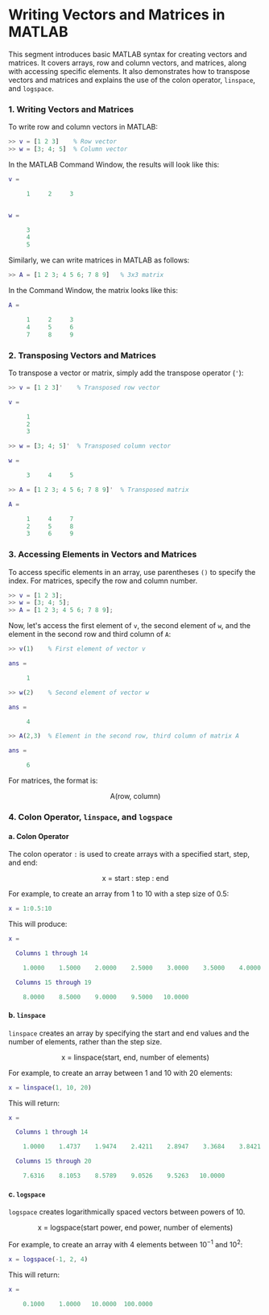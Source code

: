 <script src="https://polyfill.io/v3/polyfill.min.js?features=es6"></script>
<script id="MathJax-script" async src="https://cdn.jsdelivr.net/npm/mathjax@3/es5/tex-mml-chtml.js"></script>

# **Writing Vectors and Matrices in MATLAB**

This segment introduces basic MATLAB syntax for creating vectors and matrices. It covers arrays, row and column vectors, and matrices, along with accessing specific elements. It also demonstrates how to transpose vectors and matrices and explains the use of the colon operator, `linspace`, and `logspace`.

### **1. Writing Vectors and Matrices**

To write row and column vectors in MATLAB:

```matlab
>> v = [1 2 3]    % Row vector
>> w = [3; 4; 5]  % Column vector
```

In the MATLAB Command Window, the results will look like this:

```matlab
v =

     1     2     3


w =

     3
     4
     5
```

Similarly, we can write matrices in MATLAB as follows:

```matlab
>> A = [1 2 3; 4 5 6; 7 8 9]   % 3x3 matrix
```

In the Command Window, the matrix looks like this:

```matlab
A =

     1     2     3
     4     5     6
     7     8     9
```

### **2. Transposing Vectors and Matrices**

To transpose a vector or matrix, simply add the transpose operator (`'`):

```matlab
>> v = [1 2 3]'    % Transposed row vector

v =

     1
     2
     3

>> w = [3; 4; 5]'  % Transposed column vector

w =

     3     4     5

>> A = [1 2 3; 4 5 6; 7 8 9]'  % Transposed matrix

A =

     1     4     7
     2     5     8
     3     6     9
```

### **3. Accessing Elements in Vectors and Matrices**

To access specific elements in an array, use parentheses `()` to specify the index. For matrices, specify the row and column number.

```matlab
>> v = [1 2 3];
>> w = [3; 4; 5];
>> A = [1 2 3; 4 5 6; 7 8 9];
```

Now, let's access the first element of `v`, the second element of `w`, and the element in the second row and third column of `A`:

```matlab
>> v(1)    % First element of vector v

ans =

     1

>> w(2)    % Second element of vector w

ans =

     4

>> A(2,3)  % Element in the second row, third column of matrix A

ans =

     6
```

For matrices, the format is:

$$
\text{A(row, column)}
$$

### **4. Colon Operator, `linspace`, and `logspace`**

#### **a. Colon Operator**

The colon operator `:` is used to create arrays with a specified start, step, and end:

$$
\text{x = start : step : end}
$$

For example, to create an array from 1 to 10 with a step size of 0.5:

```matlab
x = 1:0.5:10
```

This will produce:

```matlab
x =

  Columns 1 through 14

    1.0000    1.5000    2.0000    2.5000    3.0000    3.5000    4.0000    4.5000    5.0000    5.5000    6.0000    6.5000    7.0000    7.5000

  Columns 15 through 19

    8.0000    8.5000    9.0000    9.5000   10.0000
```

#### **b. `linspace`**

`linspace` creates an array by specifying the start and end values and the number of elements, rather than the step size.

$$
\text{x = linspace(start, end, number of elements)}
$$

For example, to create an array between 1 and 10 with 20 elements:

```matlab
x = linspace(1, 10, 20)
```

This will return:

```matlab
x =

  Columns 1 through 14

    1.0000    1.4737    1.9474    2.4211    2.8947    3.3684    3.8421    4.3158    4.7895    5.2632    5.7368    6.2105    6.6842    7.1579

  Columns 15 through 20

    7.6316    8.1053    8.5789    9.0526    9.5263   10.0000
```

#### **c. `logspace`**

`logspace` creates logarithmically spaced vectors between powers of 10.

$$
\text{x = logspace(start power, end power, number of elements)}
$$

For example, to create an array with 4 elements between $10^{-1}$ and $10^2$:

```matlab
x = logspace(-1, 2, 4)
```

This will return:

```matlab
x =

    0.1000    1.0000   10.0000  100.0000
```
